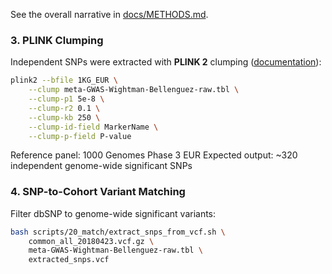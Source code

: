 See the overall narrative in [docs/METHODS.md](METHODS.md#3-clumping-of-independent-genome-wide-significant-variants).

### 3. PLINK Clumping

Independent SNPs were extracted with **PLINK 2** clumping
([documentation](https://zzz.bwh.harvard.edu/plink/clump.shtml)):

```bash
plink2 --bfile 1KG_EUR \
    --clump meta-GWAS-Wightman-Bellenguez-raw.tbl \
    --clump-p1 5e-8 \
    --clump-r2 0.1 \
    --clump-kb 250 \
    --clump-id-field MarkerName \
    --clump-p-field P-value
```
Reference panel: 1000 Genomes Phase 3 EUR
Expected output: ~320 independent genome-wide significant SNPs

### 4. SNP-to-Cohort Variant Matching

Filter dbSNP to genome-wide significant variants:

```bash
bash scripts/20_match/extract_snps_from_vcf.sh \
    common_all_20180423.vcf.gz \
    meta-GWAS-Wightman-Bellenguez-raw.tbl \
    extracted_snps.vcf
```

